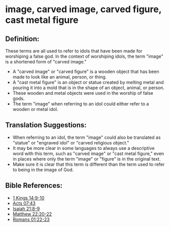 # image, carved image, carved figure, cast metal figure #

## Definition: ##

These terms are all used to refer to idols that have been made for worshiping a false god. In the context of worshiping idols, the term "image" is a shortened form of "carved image."

* A "carved image" or "carved figure" is a wooden object that has been made to look like an animal, person, or thing.
* A "cast metal figure" is an object or statue created by melting metal and pouring it into a mold that is in the shape of an object, animal, or person.
* These wooden and metal objects were used in the worship of false gods.
* The term "image" when referring to an idol could either refer to a wooden or metal idol.

## Translation Suggestions: ##

* When referring to an idol, the term "image" could also be translated as "statue" or "engraved idol" or "carved religious object."
* It may be more clear in some languages to always use a descriptive word with this term, such as "carved image" or "cast metal figure," even in places where only the term "image" or "figure" is in the original text.
* Make sure it is clear that this term is different than the term used to refer to being in the image of God. 



## Bible References: ##

* [1 Kings 14:9-10](en/tn/1ki/help/14/09)
* [Acts 07:43](en/tn/act/help/07/43)
* [Isaiah 21:8-9](en/tn/isa/help/21/08)
* [Matthew 22:20-22](en/tn/mat/help/22/20)
* [Romans 01:22-23](en/tn/rom/help/01/22)